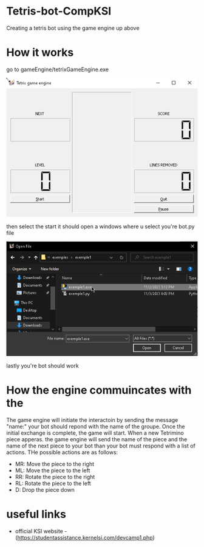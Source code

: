 # Tetris-bot-CompKSI
Creating a tetris bot using the game engine up above

# How it works 
go to gameEngine/tetrixGameEngine.exe

![TetrisEngine](./Pictures/TetrisEngine.png)

then select the start it should open a windows where u select you're bot.py file 

![Executable](./Pictures/SelectExeFile.png)

lastly you're bot should work

# How the engine commuincates with the 
The game engine will initiate the interactoin by sending the message "name:" your bot should repond with the name of the groupe.
Once the initial exchange is complete, the game will start. When a new Tetrimino piece apperas. the game engine will send the name of the piece and the name of the next piece to your bot than your bot must respond with a list of actions. THe possible actions are as follows:
- MR: Move the piece to the right
- ML: Move the piece to the left
- RR: Rotate the piece to the right
- RL: Rotate the piece to the left
- D: Drop the piece down


# useful links

- official KSI website - (https://studentassistance.kernelsi.com/devcamp1.php)